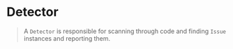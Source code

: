 # Detector

> A `Detector` is responsible for scanning through code and finding `Issue` instances
and reporting them.
